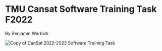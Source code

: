# TMU Cansat Software Training Task F2022
By Benjamin Warbick

![Copy of CanSat 2022-2023 Software Training Task](https://user-images.githubusercontent.com/71982556/190049345-3d458319-65f6-46ab-88c4-300337a80d7c.png)

